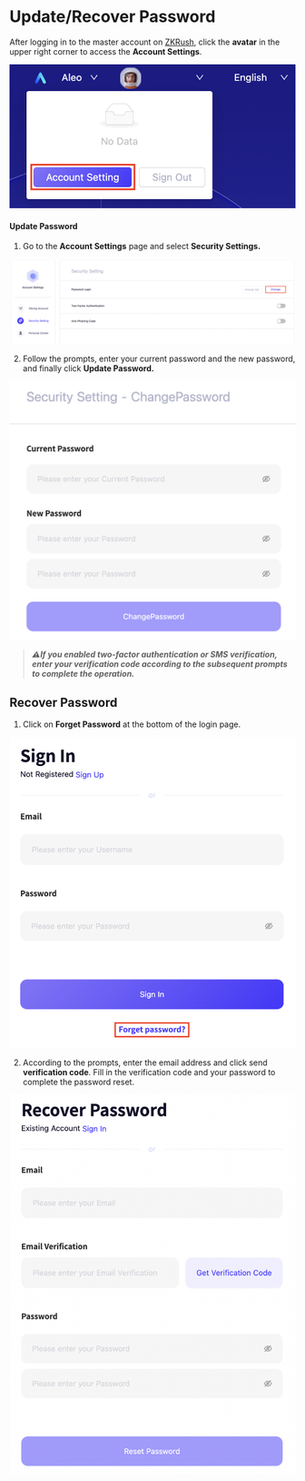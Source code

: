 # Update/Recover Password

After logging in to the master account on [ZKRush](https://pool.zkrush.com), click the **avatar** in the upper right corner to access the **Account Settings**.

![alt enter_account_setting](../_media/enter_account_setting.png ':size=50%')



#### Update Password

1. Go to the **Account Settings** page and select **Security Settings.**

![alt enter_reset_passwd](../_media/enter_reset_passwd.png ':size=100%')

2. Follow the prompts, enter your current password and the new password, and finally click **Update Password.**

![alt reset_passwd](../_media/reset_passwd.png ':size=40%')

> ***⚠️If you enabled two-factor authentication or SMS verification, enter your verification code according to the subsequent prompts to complete the operation.***



## Recover Password

1. Click on **Forget Password** at the bottom of the login page.

![alt forget_passwd](../_media/forget_passwd.png ':size=40%')

2. According to the prompts, enter the email address and click send **verification code**. Fill in the verification code and your password to complete the password reset.

![alt find_forget_passwd](../_media/find_forget_passwd.png ':size=40%')

